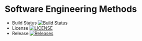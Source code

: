 # Software Engineering Methods

- Build Status [![Build Status](https://travis-ci.org/40418893/sem.svg?branch=master)](https://travis-ci.org/40418893/sem)
- License [![LICENSE](https://img.shields.io/github/license/40418893/sem.svg?style=flat-square)](https://github.com/40418893/sem/blob/master/LICENSE)
- Release [![Releases](https://img.shields.io/github/release/40418893/sem/all.svg?style=flat-square)](https://github.com/40418893/sem/releases)